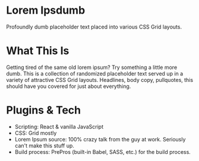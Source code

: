 # Lorem Ipsdumb
Profoundly dumb placeholder text placed into various CSS Grid layouts. 

# What This Is
Getting tired of the same old lorem ipsum? Try something a little more dumb. This is a collection of randomized placeholder text served up in a variety of attractive CSS Grid layouts. Headlines, body copy, pullquotes, this should have you covered for just about everything. 

# Plugins & Tech
- Scripting: React & vanilla JavaScript
- CSS: Grid mostly
- Lorem Ipsum source: 100% crazy talk from the guy at work. Seriously can't make this stuff up.
- Build process: PrePros (built-in Babel, SASS, etc.) for the build process.
